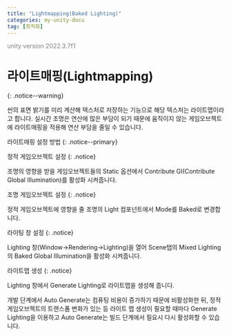 ```yaml
---
title: "Lightmapping(Baked Lighting)"
categories: my-unity-docu
tag: [최적화]
---
```


<span style="color:gray">unity version 2022.3.7f1</span>

# 라이트매핑(Lightmapping)
{: .notice--warning}

씬의 표면 밝기를 미리 계산해 텍스처로 저장하는 기능으로 해당 텍스처는 <span class="highlight-pencel-black">라이트맵</span>이라고 합니다. 실시간 조명은 연산에 많은 부담이 되기 때문에 움직이지 않는 게임오브젝트에 라이트매핑을 적용해 연산 부담을 줄일 수 있습니다.

라이트매핑 설정 방법
{: .notice--primary}

정적 게임오브젝트 설정
{: .notice}

조명의 영향을 받을 게임오브젝트들의 <span class="highlight-pencel-black">Static</span> 옵션에서 Contribute GI(Contribute Global Illumination)를 활성화 시켜줍니다.

조명 게임오브젝트 설정
{: .notice}

정적 게임오브젝트에 영향을 줄 조명의 Light 컴포넌트에서 Mode를 <span class="highlight-pencel-black">Baked</span>로 변경합니다.

라이팅 창 설정
{: .notice}

Lighting 창(<span class="highlight-black">Window</span>→<span class="highlight-black">Rendering</span>→<span class="highlight-black">Lighting</span>)을 열어 Scene탭의 Mixed Lighting의 <span class="highlight-pencel-black">Baked Global Illumination</span>을 활성화 시켜줍니다.

라이트맵 생성
{: .notice}

Lighting 창에서 <span class="highlight-pencel-black">Generate Lighting</span>로 라이트맵을 생성해 줍니다.

<span class="highlight-pencel-black">개발 단계에서 Auto Generate는 컴퓨팅 비용이 증가하기 때문에 비활성화</span>한 뒤, 정적 게임오브젝트의 트랜스폼 변화가 있는 등 라이트 맵 생성이 필요할 때마다 Generate Lighting을 이용하고 Auto Generate는 빌드 단계에서 필요시 다시 활성화할 수 있습니다.